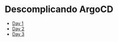 # Descomplicando ArgoCD

- [Day 1](./day-1/README.md)
- [Day 2](./day-2/README.md)
- [Day 3](./day-3/README.md)

